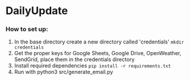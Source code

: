 # DailyUpdate

### How to set up:
1. In the base directory create a new directory called 'credentials' `mkdir credentials`
2. Get the proper keys for Google Sheets, Google Drive, OpenWeather, SendGrid, place them in the credentials directory
3. Install required dependencies `pip install -r requirements.txt`
4. Run with python3 src/generate_email.py
